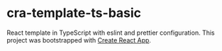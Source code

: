# cra-template-ts-basic

React template in TypeScript with eslint and prettier configuration. This project was bootstrapped with [Create React App](https://github.com/facebook/create-react-app).
